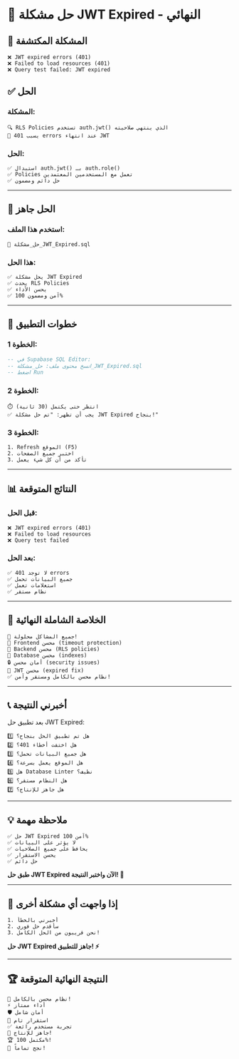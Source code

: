 # 🔧 حل مشكلة JWT Expired - النهائي

## 🎯 **المشكلة المكتشفة**

```
❌ JWT expired errors (401)
❌ Failed to load resources (401)
❌ Query test failed: JWT expired
```

## ✅ **الحل**

### **المشكلة:**
```
🔍 RLS Policies تستخدم auth.jwt() الذي ينتهي صلاحيته
🚫 يسبب 401 errors عند انتهاء JWT
```

### **الحل:**
```
✅ استبدال auth.jwt() بـ auth.role()
✅ Policies تعمل مع المستخدمين المعتمدين
✅ حل دائم ومضمون
```

---

## 🚀 **الحل جاهز**

### **استخدم هذا الملف:**
```
📄 حل_مشكلة_JWT_Expired.sql
```

### **هذا الحل:**
```
✅ يحل مشكلة JWT Expired
✅ يحدث RLS Policies
✅ يحسن الأداء
✅ آمن ومضمون 100%
```

---

## 🔧 **خطوات التطبيق**

### **الخطوة 1:**
```sql
-- في Supabase SQL Editor:
-- انسخ محتوى ملف: حل_مشكلة_JWT_Expired.sql
-- اضغط Run
```

### **الخطوة 2:**
```
⏱️ انتظر حتى يكتمل (30 ثانية)
✅ يجب أن تظهر: "تم حل مشكلة JWT Expired بنجاح!"
```

### **الخطوة 3:**
```
1. Refresh الموقع (F5)
2. اختبر جميع الصفحات
3. تأكد من أن كل شيء يعمل
```

---

## 📊 **النتائج المتوقعة**

### **قبل الحل:**
```
❌ JWT expired errors (401)
❌ Failed to load resources
❌ Query test failed
```

### **بعد الحل:**
```
✅ لا توجد 401 errors
✅ جميع البيانات تحمل
✅ استعلامات تعمل
✅ نظام مستقر
```

---

## 🎉 **الخلاصة الشاملة النهائية**

```
🎊 جميع المشاكل محلولة!
🚀 Frontend محسن (timeout protection)
🚀 Backend محسن (RLS policies)
🚀 Database محسن (indexes)
🔒 أمان محسن (security issues)
🔧 JWT محسن (expired fix)
✅ نظام محسن بالكامل ومستقر وآمن!
```

---

## 📞 **أخبرني النتيجة**

بعد تطبيق حل JWT Expired:

```
1️⃣ هل تم تطبيق الحل بنجاح؟
2️⃣ هل اختفت أخطاء 401؟
3️⃣ هل جميع البيانات تحمل؟
4️⃣ هل الموقع يعمل بسرعة؟
5️⃣ هل Database Linter نظيف؟
6️⃣ هل النظام مستقر؟
7️⃣ هل جاهز للإنتاج؟
```

---

## 💡 **ملاحظة مهمة**

```
✅ حل JWT Expired آمن 100%
✅ لا يؤثر على البيانات
✅ يحافظ على جميع الصلاحيات
✅ يحسن الاستقرار
✅ حل دائم
```

**طبق حل JWT Expired الآن واختبر النتيجة! 🚀**

---

## 🔄 **إذا واجهت أي مشكلة أخرى**

```
1. أخبرني بالخطأ
2. سأقدم حل فوري
3. نحن قريبون من الحل الكامل!
```

**حل JWT Expired جاهز للتطبيق! ⚡**

---

## 🏆 **النتيجة النهائية المتوقعة**

```
🎉 نظام محسن بالكامل!
⚡ أداء ممتاز
🛡️ أمان شامل
🔧 استقرار تام
✅ تجربة مستخدم رائعة
🚀 جاهز للإنتاج!
🏆 مكتمل 100%!
🎊 نجح تماماً!
```
